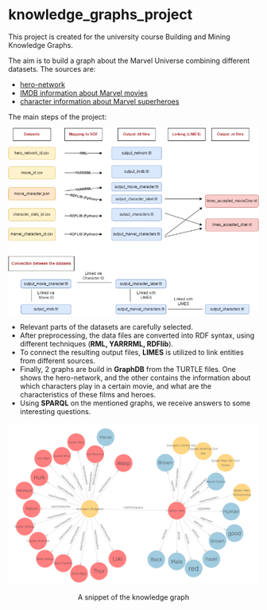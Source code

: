 # knowledge_graphs_project
This project is created for the university course Building and Mining Knowledge Graphs.

The aim is to build a graph about the Marvel Universe combining different datasets. The sources are:
* [hero-network](https://www.kaggle.com/csanhueza/the-marvel-universe-social-network)
* [IMDB information about Marvel movies](https://www.kaggle.com/leonardopena/marvel-vs-dc)
* [character information about Marvel superheroes](https://www.kaggle.com/dannielr/marvel-superheroes)

The main steps of the project:

<p align = "center">
<img src = "./visualization/schema.drawio.png" width="700">
</p>

* Relevant parts of the datasets are carefully selected.
* After preprocessing, the data files are converted into RDF syntax, using different techniques (**RML, YARRRML, RDFlib**).
* To connect the resulting output files, **LIMES** is utilized to link entities from different sources.
* Finally, 2 graphs are build in **GraphDB** from the TURTLE files. One shows the hero-network, and the other contains the information about which characters play in a certain movie, and what are the characteristics of these films and heroes. 
* Using **SPARQL** on the mentioned graphs, we receive answers to some interesting questions.

<p align = "center">
<img src="./visualization/graphDB.png" width="700" />
</p>
<p align = "center">
A snippet of the knowledge graph
</p>
